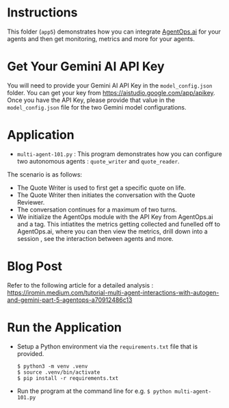 # Instructions

This folder (`app5`) demonstrates how you can integrate [AgentOps.ai](agentops.ai) for your agents and then get monitoring, metrics and more for your agents. 

# Get Your Gemini AI API Key
You will need to provide your Gemini AI API Key in the `model_config.json` folder. You can get your key from https://aistudio.google.com/app/apikey. Once you have the API Key, please provide that value in the `model_config.json` file for the two Gemini model configurations.

# Application
- `multi-agent-101.py` : This program demonstrates how you can configure two autonomous agents : `quote_writer` and `quote_reader`.

The scenario is as follows:
- The Quote Writer is used to first get a specific quote on life. 
- The Quote Writer then initiates the conversation with the Quote Reviewer.
- The conversation continues for a maximum of two turns.
- We initialize the AgentOps module with the API Key from AgentOps.ai and a tag. This intiatites the metrics getting collected and funelled off to AgentOps.ai, where you can then view the metrics, drill down into a session , see the interaction between agents and more.

# Blog Post
Refer to the following article for a detailed analysis : https://iromin.medium.com/tutorial-multi-agent-interactions-with-autogen-and-gemini-part-5-agentops-a70912486c13
    
# Run the Application
- Setup a Python environment via the `requirements.txt` file that is provided.
  ```
  $ python3 -m venv .venv
  $ source .venv/bin/activate
  $ pip install -r requirements.txt
  ```
- Run the program at the command line for e.g. `$ python multi-agent-101.py`
